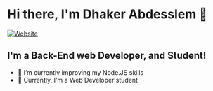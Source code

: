 <h1>Hi there, I'm Dhaker Abdesslem 👋</h1>

[![Website](https://img.shields.io/website?label=dhakerabdesslem.com&style=for-the-badge&url=https%3A%2F%2Fcodestackr.com)](https://dhakerabdesslem.com)

## I'm a Back-End web Developer, and Student!

- 🌱 I’m currently improving my Node.JS skills 
- 👯 Currently, I'm a Web Developer student
